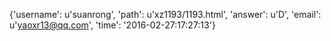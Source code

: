 {'username': u'suanrong', 'path': u'xz1193/1193.html', 'answer': u'D', 'email': u'yaoxr13@qq.com', 'time': '2016-02-27:17:27:13'}